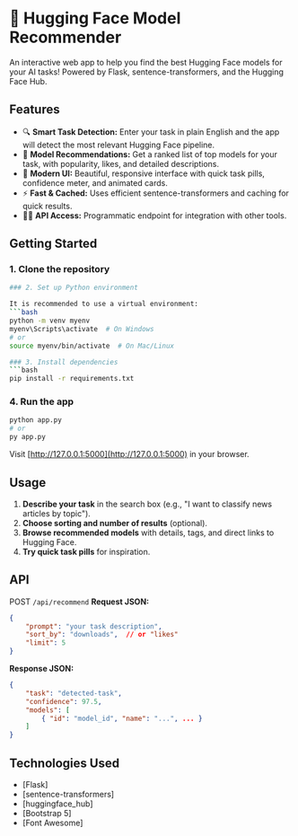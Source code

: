 # 🤗 Hugging Face Model Recommender

An interactive web app to help you find the best Hugging Face models for your AI tasks! Powered by Flask, sentence-transformers, and the Hugging Face Hub.
## Features

- 🔍 **Smart Task Detection:** Enter your task in plain English and the app will detect the most relevant Hugging Face pipeline.
- 🚀 **Model Recommendations:** Get a ranked list of top models for your task, with popularity, likes, and detailed descriptions.
- 🎨 **Modern UI:** Beautiful, responsive interface with quick task pills, confidence meter, and animated cards.
- ⚡ **Fast & Cached:** Uses efficient sentence-transformers and caching for quick results.
- 🧑‍💻 **API Access:** Programmatic endpoint for integration with other tools.



## Getting Started
### 1. Clone the repository

```bash
### 2. Set up Python environment

It is recommended to use a virtual environment:
```bash
python -m venv myenv
myenv\Scripts\activate  # On Windows
# or
source myenv/bin/activate  # On Mac/Linux

### 3. Install dependencies
```bash
pip install -r requirements.txt
```
### 4. Run the app

```bash
python app.py
# or
py app.py
```

Visit [http://127.0.0.1:5000](http://127.0.0.1:5000) in your browser.
## Usage

1. **Describe your task** in the search box (e.g., "I want to classify news articles by topic").
2. **Choose sorting and number of results** (optional).
3. **Browse recommended models** with details, tags, and direct links to Hugging Face.
4. **Try quick task pills** for inspiration.
## API

POST `/api/recommend`
**Request JSON:**
```json
{
	"prompt": "your task description",
	"sort_by": "downloads",  // or "likes"
	"limit": 5
}
```

**Response JSON:**
```json
{
	"task": "detected-task",
	"confidence": 97.5,
	"models": [
		{ "id": "model_id", "name": "...", ... }
	]
}
```

## Technologies Used
- [Flask]
- [sentence-transformers]
- [huggingface_hub]
- [Bootstrap 5]
- [Font Awesome]

